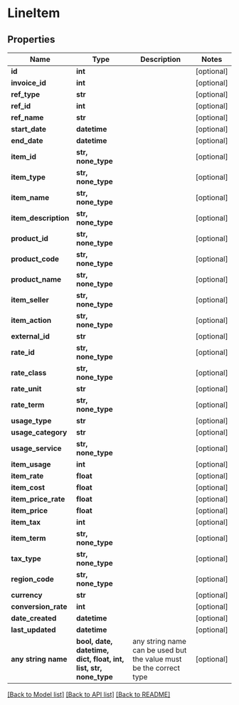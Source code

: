# LineItem


## Properties
Name | Type | Description | Notes
------------ | ------------- | ------------- | -------------
**id** | **int** |  | [optional] 
**invoice_id** | **int** |  | [optional] 
**ref_type** | **str** |  | [optional] 
**ref_id** | **int** |  | [optional] 
**ref_name** | **str** |  | [optional] 
**start_date** | **datetime** |  | [optional] 
**end_date** | **datetime** |  | [optional] 
**item_id** | **str, none_type** |  | [optional] 
**item_type** | **str, none_type** |  | [optional] 
**item_name** | **str, none_type** |  | [optional] 
**item_description** | **str, none_type** |  | [optional] 
**product_id** | **str, none_type** |  | [optional] 
**product_code** | **str, none_type** |  | [optional] 
**product_name** | **str, none_type** |  | [optional] 
**item_seller** | **str, none_type** |  | [optional] 
**item_action** | **str, none_type** |  | [optional] 
**external_id** | **str** |  | [optional] 
**rate_id** | **str, none_type** |  | [optional] 
**rate_class** | **str, none_type** |  | [optional] 
**rate_unit** | **str** |  | [optional] 
**rate_term** | **str, none_type** |  | [optional] 
**usage_type** | **str** |  | [optional] 
**usage_category** | **str** |  | [optional] 
**usage_service** | **str, none_type** |  | [optional] 
**item_usage** | **int** |  | [optional] 
**item_rate** | **float** |  | [optional] 
**item_cost** | **float** |  | [optional] 
**item_price_rate** | **float** |  | [optional] 
**item_price** | **float** |  | [optional] 
**item_tax** | **int** |  | [optional] 
**item_term** | **str, none_type** |  | [optional] 
**tax_type** | **str, none_type** |  | [optional] 
**region_code** | **str, none_type** |  | [optional] 
**currency** | **str** |  | [optional] 
**conversion_rate** | **int** |  | [optional] 
**date_created** | **datetime** |  | [optional] 
**last_updated** | **datetime** |  | [optional] 
**any string name** | **bool, date, datetime, dict, float, int, list, str, none_type** | any string name can be used but the value must be the correct type | [optional]

[[Back to Model list]](../README.md#documentation-for-models) [[Back to API list]](../README.md#documentation-for-api-endpoints) [[Back to README]](../README.md)



